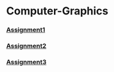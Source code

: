 # Computer-Graphics

### [Assignment1](https://github.com/Moong0122/Computer-Graphics/tree/master/Assignment1)


### [Assignment2](https://github.com/Moong0122/Computer-Graphics/tree/master/Assignment2)


### [Assignment3](https://github.com/Moong0122/Computer-Graphics/tree/master/Assignment3)
